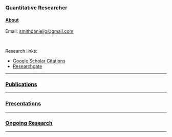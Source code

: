 ### Quantitative Researcher

#### [About](https://smithdj.github.io/about)

Email: [smithdanieljo@gmail.com](mailto:smithdanieljo@gmail.com)

<br />

Research links:
  * [Google Scholar Citations](https://scholar.google.com/citations?user=d8PodEsAAAAJ&hl=en "Google Scholar Citations")
  * [Researchgate](https://www.researchgate.net/profile/Daniel_Smith45 "Researchgate")
 
---

### [Publications](/publications "Link to publications")
    
---

### [Presentations](/presentations "Link to presentations")

---

### [Ongoing Research](ongoing "Link to ongoing research")
---
